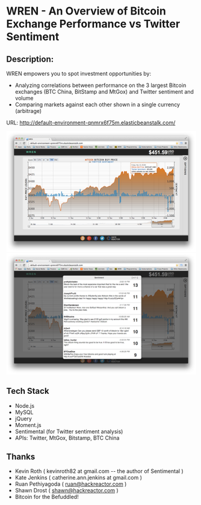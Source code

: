 WREN - An Overview of Bitcoin Exchange Performance vs Twitter Sentiment
==============

**Description:**
--------------

WREN empowers you to spot investment opportunities by:
 - Analyzing correlations between performance on the 3 largest Bitcoin exchanges (BTC China, BitStamp and MtGox) and Twitter sentiment and volume
 - Comparing markets against each other shown in a single currency (arbitrage)
 
URL: http://default-environment-qnmrx6f75m.elasticbeanstalk.com/

![Alt text](/screenshots/screenshot.png "MtGox performance over past 7 days vs Twitter Sentiment")
![Alt text](/screenshots/tweets.png "Twitter Sentiment")

Tech Stack
 ----------
 - Node.js
 - MySQL 
 - jQuery 
 - Moment.js 
 - Sentimental (for Twitter sentiment analysis)
 - APIs: Twitter, MtGox, Bitstamp, BTC China

 Thanks
 ----------
 - Kevin Roth ( kevinroth82 at gmail.com -- the author of Sentimental )
 - Kate Jenkins ( catherine.ann.jenkins at gmail.com )
 - Ruan Pethiyagoda ( ruan@hackreactor.com )
 - Shawn Drost ( shawn@hackreactor.com )
 - Bitcoin for the Befuddled!
